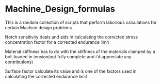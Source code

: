 # Machine_Design_formulas
This is a random collection of scripts that perform laborious calculations for certain Machine design problems

Notch sensitivity deals and aids in calculating the corrected stress concentration factor for a corrected endurance limit

Material stiffness has to do with the stiffness of the materials clamped by a bolt loaded in tension(not fully complete and i'd appreciate any contributions)

Surface factor calculate its value and is one of the factors used in calculating the corrected endurance limit
